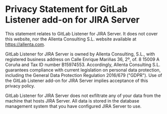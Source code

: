 Privacy Statement for GitLab Listener add-on for JIRA Server
============================================================

This statement relates to GitLab Listener for JIRA Server. It does not cover this website, nor the Allenta Consulting S.L. website available at https://allenta.com.

GitLab Listener for JIRA Server is owned by Allenta Consulting, S.L., with registered business address on Calle Enrique Mariñas 36, 2º, of. 8 15009 A Coruña and Tax ID number B15974553. Accordingly, Allenta Consulting S.L. guarantees compliance with current legislation on personal data protection, including the General Data Protection Regulation 2016/679 ("GDPR"). Use of the GitLab Listener add-on for JIRA Server implies acceptance of this privacy policy.

GitLab Listener for JIRA Server does not exfiltrate any of your data from the machine that hosts JIRA Server. All data is stored in the database management system that you have configured JIRA Server to use.
